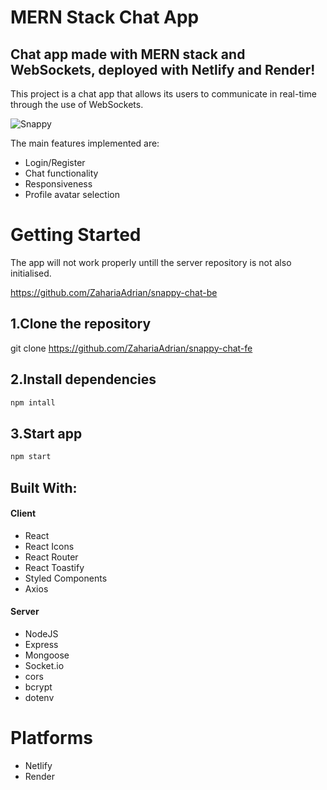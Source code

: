 # MERN Stack Chat App

## Chat app made with MERN stack and WebSockets, deployed with Netlify and Render!

This project is a chat app that allows its users to communicate in real-time through the use of WebSockets.

![Snappy](https://github.com/ZahariaAdrian/snappy-chat-fe/assets/128701373/81be3861-39e8-4848-833a-f17617c27468)

The main features implemented are:

- Login/Register
- Chat functionality
- Responsiveness
- Profile avatar selection

# Getting Started

The app will not work properly untill the server repository is not also initialised.

https://github.com/ZahariaAdrian/snappy-chat-be

## 1.Clone the repository

git clone https://github.com/ZahariaAdrian/snappy-chat-fe

## 2.Install dependencies

```javascript
npm intall
```

## 3.Start app

```javascript
npm start
```

## Built With:

#### Client

- React
- React Icons
- React Router
- React Toastify
- Styled Components
- Axios

#### Server

- NodeJS
- Express
- Mongoose
- Socket.io
- cors
- bcrypt
- dotenv

# Platforms

- Netlify
- Render
